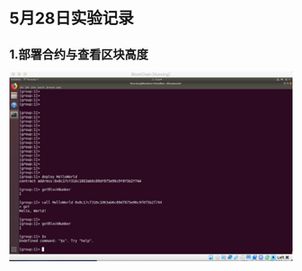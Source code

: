 5月28日实验记录
=================

1.部署合约与查看区块高度
---------

![image](https://github.com/webanklabgroup5/Day1/blob/master/%E8%8E%AB%E6%B3%BD%E5%A8%81/image/%E8%8E%B7%E5%8F%96%E5%8C%BA%E5%9D%97%E9%AB%98%E5%BA%A6.png)
